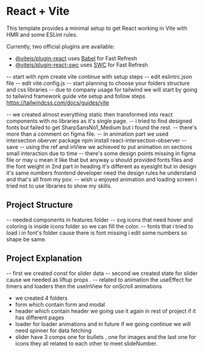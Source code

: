 # React + Vite

This template provides a minimal setup to get React working in Vite with HMR and some ESLint rules.

Currently, two official plugins are available:

- [@vitejs/plugin-react](https://github.com/vitejs/vite-plugin-react/blob/main/packages/plugin-react/README.md) uses [Babel](https://babeljs.io/) for Fast Refresh
- [@vitejs/plugin-react-swc](https://github.com/vitejs/vite-plugin-react-swc) uses [SWC](https://swc.rs/) for Fast Refresh

-- start with npm create vite continue with setup steps
-- edit eslintrc.json file
-- edit vite.config.js
-- start planning to choose your folders structure and css libraries
-- due to company usage for tailwind we will start by going to tailwind framework guide vite setup and follow steps
https://tailwindcss.com/docs/guides/vite

-- we created almost everything static then transformed into react components with no libraries as it's single page.
-- i tried to find designed fonts but failed to get SharpSansNo1_Medium but i found the rest. 
-- there's more than a comment on figma file.
-- in animation part we used intersection oberver package npm install react-intersection-observer --save
-- using the ref and inView we achieved to put animation on sections small interaction due to time 
-- there's some design points missing in figma file or may u mean it like that but anyway u should provided fonts files 
and the font weight in 2nd part in heading it's different as eyesight but in design it's same numbers frontend developer need the design rules 
he understand and that's all from my pov.
-- wish u enjoyed animation and loading screen i tried not to use libraries to show my skills.

## Project Structure 
-- needed components in features folder
-- svg icons that need hover and coloring is inside icons folder so we can fill the color.
-- fonts that i tried to load i in font's folder cause there is font missing  i edit some numbers so shape be same.

## Project Explanation 
-- first we created const for slider data 
-- second we created state for slider cause we needed as liftup props .
-- related to animation the useEffect for timers and loaders then the useInView for onScroll animations

 - we created 4 folders 
 - form which contain form and modal 
 - header which contain header we going use it again in rest of project if it has different pages
 - loader for loader animations and in future if we going continue we will need spinner for data fetching
 - slider have 3 comps one for bullets , one for images and the last one for icons they all related to each other to meet slideNumber.
